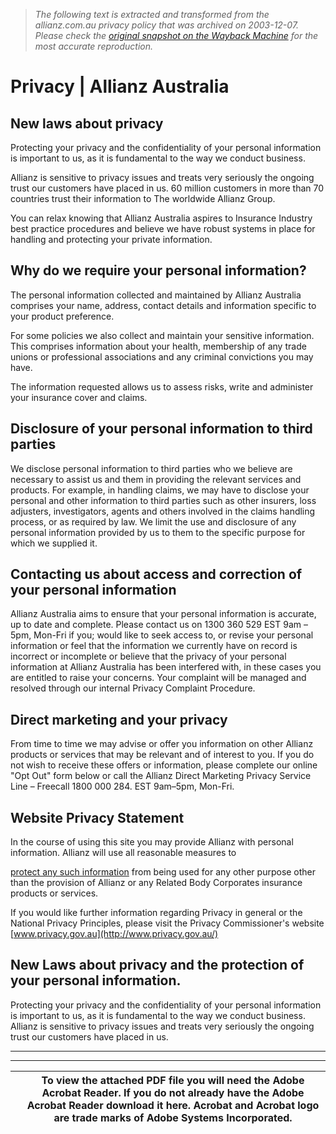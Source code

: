 > *The following text is extracted and transformed from the allianz.com.au privacy policy that was archived on 2003-12-07. Please check the [original snapshot on the Wayback Machine](https://web.archive.org/web/20031207025049id_/http%3A//www.allianz.com.au/internet/allianz.nsf/docs/Privacy) for the most accurate reproduction.*

# Privacy | Allianz Australia

## New laws about privacy

Protecting your privacy and the confidentiality of your personal information is important to us, as it is fundamental to the way we conduct business.

Allianz is sensitive to privacy issues and treats very seriously the ongoing trust our customers have placed in us. 60 million customers in more than 70 countries trust their information to The worldwide Allianz Group.

You can relax knowing that Allianz Australia aspires to Insurance Industry best practice procedures and believe we have robust systems in place for handling and protecting your private information.

## Why do we require your personal information?

The personal information collected and maintained by Allianz Australia comprises your name, address, contact details and information specific to your product preference. 

For some policies we also collect and maintain your sensitive information. This comprises information about your health, membership of any trade unions or professional associations and any criminal convictions you may have.

The information requested allows us to assess risks, write and administer your insurance cover and claims. 

## Disclosure of your personal information to third parties

We disclose personal information to third parties who we believe are necessary to assist us and them in providing the relevant services and products. For example, in handling claims, we may have to disclose your personal and other information to third parties such as other insurers, loss adjusters, investigators, agents and others involved in the claims handling process, or as required by law. We limit the use and disclosure of any personal information provided by us to them to the specific purpose for which we supplied it.

## Contacting us about access and correction of your personal information

Allianz Australia aims to ensure that your personal information is accurate, up to date and complete. Please contact us on 1300 360 529 EST 9am – 5pm, Mon-Fri if you; would like to seek access to, or revise your personal information or feel that the information we currently have on record is incorrect or incomplete or believe that the privacy of your personal information at Allianz Australia has been interfered with, in these cases you are entitled to raise your concerns. Your complaint will be managed and resolved through our internal Privacy Complaint Procedure. 

## Direct marketing and your privacy

From time to time we may advise or offer you information on other Allianz products or services that may be relevant and of interest to you. If you do not wish to receive these offers or information, please complete our online "Opt Out" form below or call the Allianz Direct Marketing Privacy Service Line – Freecall 1800 000 284. EST 9am–5pm, Mon-Fri.  


## Website Privacy Statement

In the course of using this site you may provide Allianz with personal information. Allianz will use all reasonable measures to 

[protect any such information](https://web.archive.org/web/20031207025049id_/http%3A//www.allianz.com.au/internet/allianz.nsf/docs/Security) from being used for any other purpose other than the provision of Allianz or any Related Body Corporates insurance products or services. 

If you would like further information regarding Privacy in general or the National Privacy Principles, please visit the Privacy Commissioner's website [www.privacy.gov.au](http://www.privacy.gov.au/)

## New Laws about privacy and the protection of your personal information.

Protecting your privacy and the confidentiality of your personal information is important to us, as it is fundamental to the way we conduct business. Allianz is sensitive to privacy issues and treats very seriously the ongoing trust our customers have placed in us. 

* * *

* * *

[](http://www.adobe.com/products/acrobat/readstep.html)| To view the attached PDF file you will need the Adobe Acrobat Reader. If you do not already have the Adobe Acrobat Reader download it here. Acrobat and Acrobat logo are trade marks of Adobe Systems Incorporated.  
---|---
